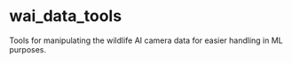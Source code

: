 # wai_data_tools
Tools for manipulating the wildlife AI camera data for easier handling in ML purposes.
